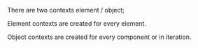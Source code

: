 There are two contexts element / object;

Element contexts are created for every element.

Object contexts are created for every component or in iteration.
